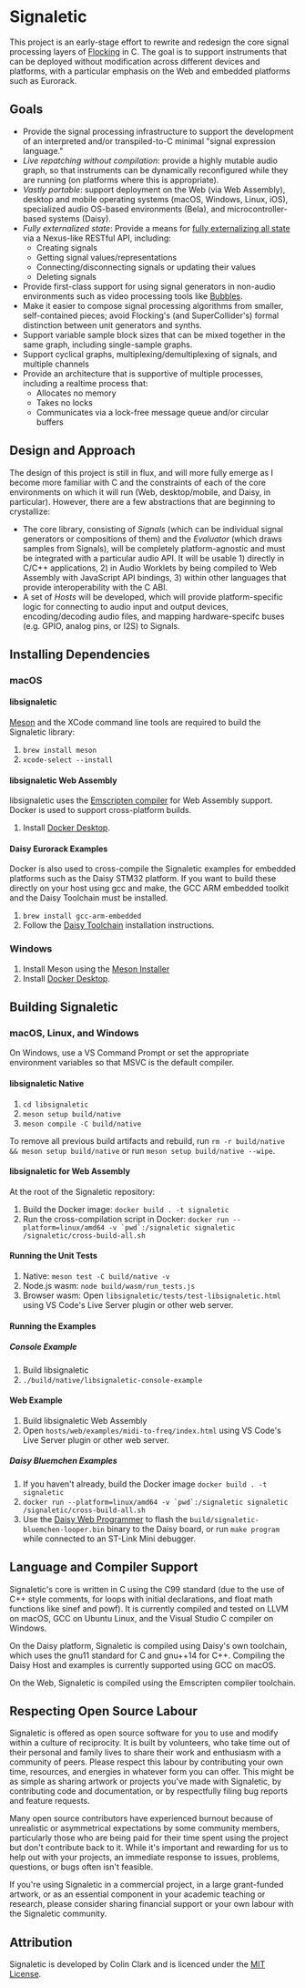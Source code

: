 # Signaletic

This project is an early-stage effort to rewrite and redesign the core signal processing layers of [Flocking](https://flockingjs.org) in C. The goal is to support instruments that can be deployed without modification across different devices and platforms, with a particular emphasis on the Web and embedded platforms such as Eurorack.

## Goals

* Provide the signal processing infrastructure to support the development of an interpreted and/or transpiled-to-C minimal "signal expression language."
* *Live repatching without compilation*: provide a highly mutable audio graph, so that instruments can be dynamically reconfigured while they are running (on platforms where this is appropriate).
* *Vastly portable*: support deployment on the Web (via Web Assembly), desktop and mobile operating systems (macOS, Windows, Linux, iOS), specialized audio OS-based environments (Bela), and microcontroller-based systems (Daisy).
* *Fully externalized state*: Provide a means for [fully externalizing all state](http://openresearch.ocadu.ca/id/eprint/2059/1/Clark_sdr_2017_preprint.pdf) via a Nexus-like RESTful API, including:
    * Creating signals
    * Getting signal values/representations
    * Connecting/disconnecting signals or updating their values
    * Deleting signals
* Provide first-class support for using signal generators in non-audio environments such as video processing tools like [Bubbles](https://github.com/colinbdclark/bubbles).
* Make it easier to compose signal processing algorithms from smaller, self-contained pieces; avoid Flocking's (and SuperCollider's) formal distinction between unit generators and synths.
* Support variable sample block sizes that can be mixed together in the same graph, including single-sample graphs.
* Support cyclical graphs, multiplexing/demultiplexing of signals, and multiple channels
* Provide an architecture that is supportive of multiple processes, including a realtime process that:
    * Allocates no memory
    * Takes no locks
    * Communicates via a lock-free message queue and/or circular buffers

## Design and Approach

The design of this project is still in flux, and will more fully emerge as I become more familiar with C and the constraints of each of the core environments on which it will run (Web, desktop/mobile, and Daisy, in particular). However, there are a few abstractions that are beginning to crystallize:
* The core library, consisting of _Signals_ (which can be individual signal generators or compositions of them) and the _Evaluator_ (which draws samples from Signals), will be completely platform-agnostic and must be integrated with a particular audio API. It will be usable 1) directly in C/C++ applications, 2) in Audio Worklets by being compiled to Web Assembly with JavaScript API bindings, 3) within other languages that provide interoperability with the C ABI.
* A set of _Hosts_ will be developed, which will provide platform-specific logic for connecting to audio input and output devices, encoding/decoding audio files, and mapping hardware-specifc buses (e.g. GPIO, analog pins, or I2S) to Signals.

## Installing Dependencies

### macOS

#### libsignaletic
[Meson](https://mesonbuild.com/) and the XCode command line tools are required to build the Signaletic library:
1. ```brew install meson```
2. ```xcode-select --install```

#### libsignaletic Web Assembly
libsignaletic uses the [Emscripten compiler](https://emscripten.org/) for Web Assembly support. Docker is used to support cross-platform builds.
1. Install [Docker Desktop](https://www.docker.com/products/docker-desktop/).

#### Daisy Eurorack Examples
Docker is also used to cross-compile the Signaletic examples for embedded platforms such as the Daisy STM32 platform. If you want to build these directly on your host using gcc and make, the GCC ARM embedded toolkit and the Daisy Toolchain must be installed.
1. ```brew install gcc-arm-embedded```
2. Follow the [Daisy Toolchain](https://github.com/electro-smith/DaisyWiki/wiki/1.-Setting-Up-Your-Development-Environment#1-install-the-toolchain) installation instructions.

### Windows
1. Install Meson using the [Meson Installer](https://github.com/mesonbuild/meson/releases)
2. Install [Docker Desktop](https://www.docker.com/products/docker-desktop/).

## Building Signaletic

### macOS, Linux, and Windows

On Windows, use a VS Command Prompt or set the appropriate environment variables so that MSVC is the default compiler.

#### libsignaletic Native
1. ```cd libsignaletic```
2. ```meson setup build/native```
3. ```meson compile -C build/native```

To remove all previous build artifacts and rebuild, run ```rm -r build/native && meson setup build/native``` or run ```meson setup build/native --wipe```.

#### libsignaletic for Web Assembly
At the root of the Signaletic repository:
1. Build the Docker image: ```docker build . -t signaletic```
2. Run the cross-compilation script in Docker: ```docker run --platform=linux/amd64 -v `pwd`:/signaletic signaletic /signaletic/cross-build-all.sh```

#### Running the Unit Tests
1. Native: ```meson test -C build/native -v```
2. Node.js wasm: ```node build/wasm/run_tests.js```
3. Browser wasm: Open ```libsignaletic/tests/test-libsignaletic.html``` using VS Code's Live Server plugin or other web server.


#### Running the Examples

##### Console Example
1. Build libsignaletic
2. ```./build/native/libsignaletic-console-example```

#### Web Example
1. Build libsignaletic Web Assembly
2. Open ```hosts/web/examples/midi-to-freq/index.html``` using VS Code's Live Server plugin or other web server.

##### Daisy Bluemchen Examples
1. If you haven't already, build the Docker image ```docker build . -t signaletic```
2. ```docker run --platform=linux/amd64 -v `pwd`:/signaletic signaletic /signaletic/cross-build-all.sh```
3. Use the [Daisy Web Programmer](https://electro-smith.github.io/Programmer/) to flash the ```build/signaletic-bluemchen-looper.bin``` binary to the Daisy board, or run ```make program``` while connected to an ST-Link Mini debugger.


## Language and Compiler Support
Signaletic's core is written in C using the C99 standard (due to the use of C++ style comments, for loops with initial declarations, and float math functions like sinef and powf). It is currently compiled and tested on LLVM on macOS, GCC on Ubuntu Linux, and the Visual Studio C compiler on Windows.

On the Daisy platform, Signaletic is compiled using Daisy's own toolchain, which uses the gnu11 standard for C and gnu++14 for C++. Compiling the Daisy Host and examples is currently supported using GCC on macOS.

On the Web, Signaletic is compiled using the Emscripten compiler toolchain.

## Respecting Open Source Labour

Signaletic is offered as open source software for you to use and modify within a culture of reciprocity. It is built by volunteers, who take time out of their personal and family lives to share their work and enthusiasm with a community of peers. Please respect this labour by contributing your own time, resources, and energies in whatever form you can offer. This might be as simple as sharing artwork or projects you've made with Signaletic, by contributing code and documentation, or by respectfully filing bug reports and feature requests.

Many open source contributors have experienced burnout because of unrealistic or asymmetrical expectations by some community members, particularly those who are being paid for their time spent using the project but don't contribute back to it. While it's important and rewarding for us to help out with your projects, an immediate response to issues, problems, questions, or bugs often isn't feasible.

If you're using Signaletic in a commercial project, in a large grant-funded artwork, or as an essential component in your academic teaching or research, please consider sharing financial support or your own labour with the Signaletic community.

## Attribution

Signaletic is developed by Colin Clark and is licenced under the [MIT License](LICENSE).

